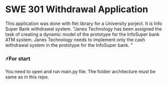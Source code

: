 # SWE 301 Withdrawal Application 
This application was done with flet library for a University porject.
It is Info Super Bank withdrawal system.
"Janes Technology has been assigned the task of creating a dynamic model of the prototype for the InfoSuper bank ATM system. Janes Technology needs to implement only the cash withdrawal system in the prototype for the InfoSuper bank. "
### ⚡For start

You need to open and run main.py file. The foldier architecture must be same as in this repo.
